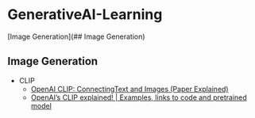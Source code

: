 # GenerativeAI-Learning
[Image Generation](## Image Generation)

## Image Generation
- CLIP
  - [OpenAI CLIP: ConnectingText and Images (Paper Explained)](https://www.youtube.com/watch?v=T9XSU0pKX2E)
  - [OpenAI’s CLIP explained! | Examples, links to code and pretrained model](https://www.youtube.com/watch?v=dh8Rxhf7cLU)
